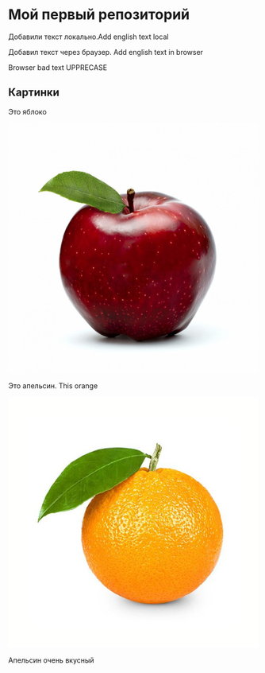 ﻿# Мой первый репозиторий

Добавили текст локально.Add english text local

Добавил текст через браузер. Add english text in browser


Browser bad text
UPPRECASE

## Картинки
Это яблоко

![Это яблоко](c25c94fe96_1000.jpg)

Это апельсин. This orange

![Это апельсин](6XZSr6ddCl6cxfo0UchP.jpg)

Апельсин очень вкусный